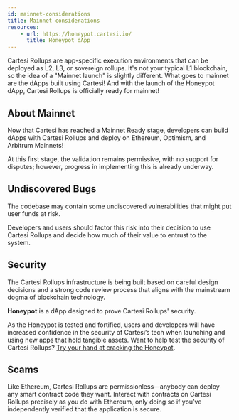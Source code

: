 ```yaml
---
id: mainnet-considerations
title: Mainnet considerations
resources:
    - url: https://honeypot.cartesi.io/
      title: Honeypot dApp
---
```


Cartesi Rollups are app-specific execution environments that can be deployed as L2, L3, or sovereign rollups. It's not your typical L1 blockchain, so the idea of a "Mainnet launch" is slightly different. What goes to mainnet are the dApps built using Cartesi! And with the launch of the Honeypot dApp, Cartesi Rollups is officially ready for mainnet!

## About Mainnet 

Now that Cartesi has reached a Mainnet Ready stage, developers can build dApps with Cartesi Rollups and deploy on Ethereum, Optimism, and Arbitrum Mainnets!

At this first stage, the validation remains permissive, with no support for disputes; however, progress in implementing this is already underway.

## Undiscovered Bugs

The codebase may contain some undiscovered vulnerabilities that might put user funds at risk.

Developers and users should factor this risk into their decision to use Cartesi Rollups and decide how much of their value to entrust to the system.

## Security

The Cartesi Rollups infrastructure is being built based on careful design decisions and a strong code review process that aligns with the mainstream dogma of blockchain technology. 

 **Honeypot** is a dApp designed to prove Cartesi Rollups' security.

As the Honeypot is tested and fortified, users and developers will have increased confidence in the security of Cartesi’s tech when launching and using new apps that hold tangible assets. Want to help test the security of Cartesi Rollups? [Try your hand at cracking the Honeypot](https://honeypot.cartesi.io/).

## Scams
Like Ethereum, Cartesi Rollups are permissionless—anybody can deploy any smart contract code they want. Interact with contracts on Cartesi Rollups precisely as you do with Ethereum, only doing so if you’ve independently verified that the application is secure.

